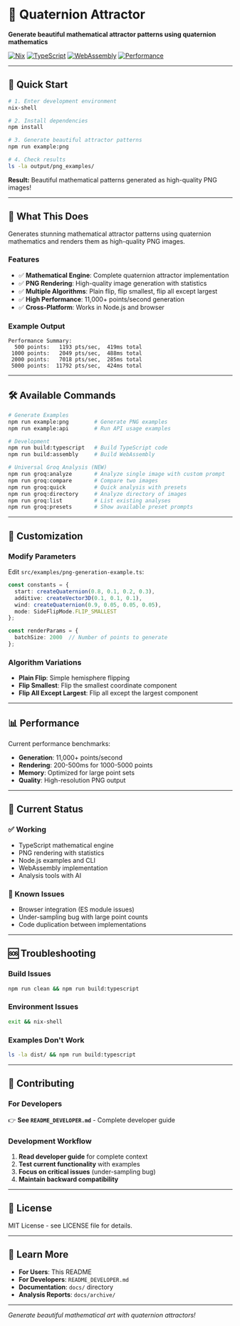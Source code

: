 # 🎨 Quaternion Attractor

**Generate beautiful mathematical attractor patterns using quaternion mathematics**

[![Nix](https://img.shields.io/badge/Environment-Nix-blue.svg)](shell.nix)
[![TypeScript](https://img.shields.io/badge/Code-TypeScript-blue.svg)](src/typescript/)
[![WebAssembly](https://img.shields.io/badge/Engine-WebAssembly-green.svg)](legacy2/)
[![Performance](https://img.shields.io/badge/Performance-11K%20pts%2Fsec-green.svg)](src/examples/)

---

## 🚀 **Quick Start**

```bash
# 1. Enter development environment
nix-shell

# 2. Install dependencies
npm install

# 3. Generate beautiful attractor patterns
npm run example:png

# 4. Check results
ls -la output/png_examples/
```

**Result:** Beautiful mathematical patterns generated as high-quality PNG images!

---

## 🎯 **What This Does**

Generates stunning mathematical attractor patterns using quaternion mathematics and renders them as high-quality PNG images.

### **Features**
- ✅ **Mathematical Engine**: Complete quaternion attractor implementation
- ✅ **PNG Rendering**: High-quality image generation with statistics
- ✅ **Multiple Algorithms**: Plain flip, flip smallest, flip all except largest
- ✅ **High Performance**: 11,000+ points/second generation
- ✅ **Cross-Platform**: Works in Node.js and browser

### **Example Output**
```
Performance Summary:
  500 points:   1193 pts/sec,  419ms total
 1000 points:   2049 pts/sec,  488ms total
 2000 points:   7018 pts/sec,  285ms total
 5000 points:  11792 pts/sec,  424ms total
```

---

## 🛠️ **Available Commands**

```bash
# Generate Examples
npm run example:png        # Generate PNG examples
npm run example:api        # Run API usage examples

# Development
npm run build:typescript   # Build TypeScript code
npm run build:assembly     # Build WebAssembly

# Universal Groq Analysis (NEW)
npm run groq:analyze       # Analyze single image with custom prompt
npm run groq:compare       # Compare two images
npm run groq:quick         # Quick analysis with presets
npm run groq:directory     # Analyze directory of images
npm run groq:list          # List existing analyses
npm run groq:presets       # Show available preset prompts
```

---

## 🎨 **Customization**

### **Modify Parameters**
Edit `src/examples/png-generation-example.ts`:

```typescript
const constants = {
  start: createQuaternion(0.8, 0.1, 0.2, 0.3),
  additive: createVector3D(0.1, 0.1, 0.1),
  wind: createQuaternion(0.9, 0.05, 0.05, 0.05),
  mode: SideFlipMode.FLIP_SMALLEST
};

const renderParams = {
  batchSize: 2000  // Number of points to generate
};
```

### **Algorithm Variations**
- **Plain Flip**: Simple hemisphere flipping
- **Flip Smallest**: Flip the smallest coordinate component
- **Flip All Except Largest**: Flip all except the largest component

---

## 📊 **Performance**

Current performance benchmarks:
- **Generation**: 11,000+ points/second
- **Rendering**: 200-500ms for 1000-5000 points
- **Memory**: Optimized for large point sets
- **Quality**: High-resolution PNG output

---

## 🚧 **Current Status**

### **✅ Working**
- TypeScript mathematical engine
- PNG rendering with statistics
- Node.js examples and CLI
- WebAssembly implementation
- Analysis tools with AI

### **🚧 Known Issues**
- Browser integration (ES module issues)
- Under-sampling bug with large point counts
- Code duplication between implementations

---

## 🆘 **Troubleshooting**

### **Build Issues**
```bash
npm run clean && npm run build:typescript
```

### **Environment Issues**
```bash
exit && nix-shell
```

### **Examples Don't Work**
```bash
ls -la dist/ && npm run build:typescript
```

---

## 🤝 **Contributing**

### **For Developers**
👉 **See `README_DEVELOPER.md`** - Complete developer guide

### **Development Workflow**
1. **Read developer guide** for complete context
2. **Test current functionality** with examples
3. **Focus on critical issues** (under-sampling bug)
4. **Maintain backward compatibility**

---

## 📄 **License**

MIT License - see LICENSE file for details.

---

## 🎯 **Learn More**

- **For Users**: This README
- **For Developers**: `README_DEVELOPER.md`
- **Documentation**: `docs/` directory
- **Analysis Reports**: `docs/archive/`

---

*Generate beautiful mathematical art with quaternion attractors!*